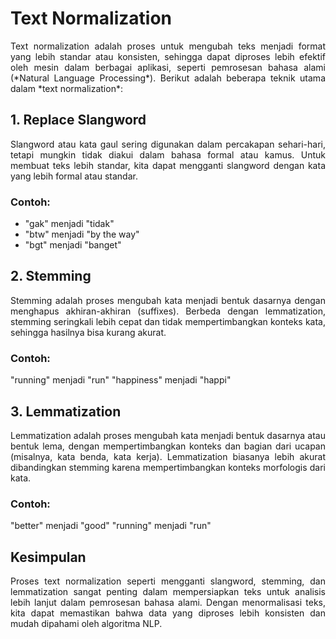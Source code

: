 # Text Normalization

<p align='justify'>Text normalization adalah proses untuk mengubah teks menjadi format yang lebih standar atau konsisten, sehingga dapat diproses lebih efektif oleh mesin dalam berbagai aplikasi, seperti pemrosesan bahasa alami (*Natural Language Processing*). Berikut adalah beberapa teknik utama dalam *text normalization*:</p>

## 1. Replace Slangword
<p align='justify'>Slangword atau kata gaul sering digunakan dalam percakapan sehari-hari, tetapi mungkin tidak diakui dalam bahasa formal atau kamus. Untuk membuat teks lebih standar, kita dapat mengganti slangword dengan kata yang lebih formal atau standar.</p>

### Contoh:
- "gak" menjadi "tidak"
- "btw" menjadi "by the way"
- "bgt" menjadi "banget"

## 2. Stemming
<p align='justify'>Stemming adalah proses mengubah kata menjadi bentuk dasarnya dengan menghapus akhiran-akhiran (suffixes). Berbeda dengan lemmatization, stemming seringkali lebih cepat dan tidak mempertimbangkan konteks kata, sehingga hasilnya bisa kurang akurat.</p>

### Contoh:
"running" menjadi "run"
"happiness" menjadi "happi"

## 3. Lemmatization
<p align='justify'>Lemmatization adalah proses mengubah kata menjadi bentuk dasarnya atau bentuk lema, dengan mempertimbangkan konteks dan bagian dari ucapan (misalnya, kata benda, kata kerja). Lemmatization biasanya lebih akurat dibandingkan stemming karena mempertimbangkan konteks morfologis dari kata.</p>

### Contoh:
"better" menjadi "good"
"running" menjadi "run"

## Kesimpulan
<p align='justify'>Proses text normalization seperti mengganti slangword, stemming, dan lemmatization sangat penting dalam mempersiapkan teks untuk analisis lebih lanjut dalam pemrosesan bahasa alami. Dengan menormalisasi teks, kita dapat memastikan bahwa data yang diproses lebih konsisten dan mudah dipahami oleh algoritma NLP.</p>